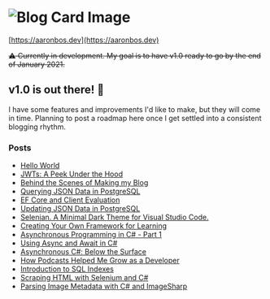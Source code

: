 # ![Blog Card Image](https://aaronbos.dev/static/card-logo.png)

[https://aaronbos.dev](https://aaronbos.dev)

~~⚠️ Currently in development. My goal is to have v1.0 ready to go by the end of January 2021.~~

## v1.0 is out there! 🚀

I have some features and improvements I'd like to make, but they will come in time. Planning to post a roadmap here once I get settled into a consistent blogging rhythm.

### Posts

- [Hello World](https://aaronbos.dev/posts/hello-world)
- [JWTs: A Peek Under the Hood](https://aaronbos.dev/posts/jwt-under-the-hood)
- [Behind the Scenes of Making my Blog](https://aaronbos.dev/posts/blog-behind-the-scenes)
- [Querying JSON Data in PostgreSQL](https://aaronbos.dev/posts/query-postgresql-json)
- [EF Core and Client Evaluation](https://aaronbos.dev/posts/efcore-client-evaluation)
- [Updating JSON Data in PostgreSQL](https://aaronbos.dev/posts/update-json-postgresql)
- [Selenian. A Minimal Dark Theme for Visual Studio Code.](https://aaronbos.dev/posts/selenian-vs-code-theme)
- [Creating Your Own Framework for Learning](https://aaronbos.dev/posts/learning-framework)
- [Asynchronous Programming in C# - Part 1](https://aaronbos.dev/posts/async-csharp-pt1)
- [Using Async and Await in C#](https://aaronbos.dev/posts/async-await-csharp)
- [Asynchronous C#: Below the Surface](https://aaronbos.dev/posts/async-csharp-below-surface)
- [How Podcasts Helped Me Grow as a Developer](https://aaronbos.dev/posts/software-podcast-dev-growth)
- [Introduction to SQL Indexes](https://aaronbos.dev/posts/sql-index-introduction)
- [Scraping HTML with Selenium and C#](https://aaronbos.dev/posts/selenium-csharp-scraping)
- [Parsing Image Metadata with C# and ImageSharp](https://aaronbos.dev/posts/iptc-metadata-csharp-imagesharp)
